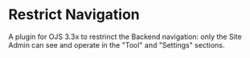 # Restrict Navigation

A plugin for OJS 3.3x to restrinct the Backend navigation: only the Site Admin can see and operate in the "Tool" and "Settings" sections.